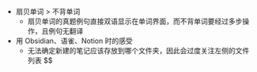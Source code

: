 - 扇贝单词 > 不背单词
	- 扇贝单词的真题例句直接双语显示在单词界面，而不背单词要经过多步操作，且例句无翻译
- 用 Obsidian、语雀、Notion 时的感受
	- 无法确定新建的笔记应该存放到哪个文件夹，因此会过度关注左侧的文件列表
$$